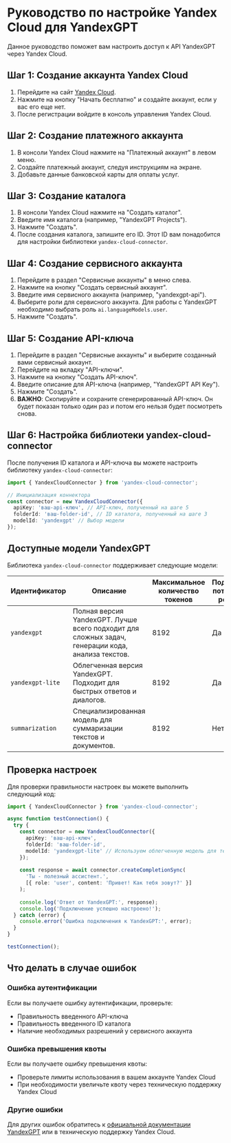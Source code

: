 # Руководство по настройке Yandex Cloud для YandexGPT

Данное руководство поможет вам настроить доступ к API YandexGPT через Yandex Cloud.

## Шаг 1: Создание аккаунта Yandex Cloud

1. Перейдите на сайт [Yandex Cloud](https://cloud.yandex.ru/).
2. Нажмите на кнопку "Начать бесплатно" и создайте аккаунт, если у вас его еще нет.
3. После регистрации войдите в консоль управления Yandex Cloud.

## Шаг 2: Создание платежного аккаунта

1. В консоли Yandex Cloud нажмите на "Платежный аккаунт" в левом меню.
2. Создайте платежный аккаунт, следуя инструкциям на экране.
3. Добавьте данные банковской карты для оплаты услуг.

## Шаг 3: Создание каталога

1. В консоли Yandex Cloud нажмите на "Создать каталог".
2. Введите имя каталога (например, "YandexGPT Projects").
3. Нажмите "Создать".
4. После создания каталога, запишите его ID. Этот ID вам понадобится для настройки библиотеки `yandex-cloud-connector`.

## Шаг 4: Создание сервисного аккаунта

1. Перейдите в раздел "Сервисные аккаунты" в меню слева.
2. Нажмите на кнопку "Создать сервисный аккаунт".
3. Введите имя сервисного аккаунта (например, "yandexgpt-api").
4. Выберите роли для сервисного аккаунта. Для работы с YandexGPT необходимо выбрать роль `ai.languageModels.user`.
5. Нажмите "Создать".

## Шаг 5: Создание API-ключа

1. Перейдите в раздел "Сервисные аккаунты" и выберите созданный вами сервисный аккаунт.
2. Перейдите на вкладку "API-ключи".
3. Нажмите на кнопку "Создать API-ключ".
4. Введите описание для API-ключа (например, "YandexGPT API Key").
5. Нажмите "Создать".
6. **ВАЖНО**: Скопируйте и сохраните сгенерированный API-ключ. Он будет показан только один раз и потом его нельзя будет посмотреть снова.

## Шаг 6: Настройка библиотеки yandex-cloud-connector

После получения ID каталога и API-ключа вы можете настроить библиотеку `yandex-cloud-connector`:

```typescript
import { YandexCloudConnector } from 'yandex-cloud-connector';

// Инициализация коннектора
const connector = new YandexCloudConnector({
  apiKey: 'ваш-api-ключ', // API-ключ, полученный на шаге 5
  folderId: 'ваш-folder-id', // ID каталога, полученный на шаге 3
  modelId: 'yandexgpt' // Выбор модели
});
```

## Доступные модели YandexGPT

Библиотека `yandex-cloud-connector` поддерживает следующие модели:

| Идентификатор | Описание | Максимальное количество токенов | Поддержка потокового режима |
|---------------|----------|--------------------------------|----------------------------|
| `yandexgpt`   | Полная версия YandexGPT. Лучше всего подходит для сложных задач, генерации кода, анализа текстов. | 8192 | Да |
| `yandexgpt-lite` | Облегченная версия YandexGPT. Подходит для быстрых ответов и диалогов. | 8192 | Да |
| `summarization` | Специализированная модель для суммаризации текстов и документов. | 8192 | Нет |

## Проверка настроек

Для проверки правильности настроек вы можете выполнить следующий код:

```typescript
import { YandexCloudConnector } from 'yandex-cloud-connector';

async function testConnection() {
  try {
    const connector = new YandexCloudConnector({
      apiKey: 'ваш-api-ключ',
      folderId: 'ваш-folder-id',
      modelId: 'yandexgpt-lite' // Используем облегченную модель для теста
    });
    
    const response = await connector.createCompletionSync(
      'Ты - полезный ассистент.',
      [{ role: 'user', content: 'Привет! Как тебя зовут?' }]
    );
    
    console.log('Ответ от YandexGPT:', response);
    console.log('Подключение успешно настроено!');
  } catch (error) {
    console.error('Ошибка подключения к YandexGPT:', error);
  }
}

testConnection();
```

## Что делать в случае ошибок

### Ошибка аутентификации

Если вы получаете ошибку аутентификации, проверьте:
- Правильность введенного API-ключа
- Правильность введенного ID каталога
- Наличие необходимых разрешений у сервисного аккаунта

### Ошибка превышения квоты

Если вы получаете ошибку превышения квоты:
- Проверьте лимиты использования в вашем аккаунте Yandex Cloud
- При необходимости увеличьте квоту через техническую поддержку Yandex Cloud

### Другие ошибки

Для других ошибок обратитесь к [официальной документации YandexGPT](https://cloud.yandex.ru/docs/yandexgpt/concepts/intro) или в техническую поддержку Yandex Cloud.